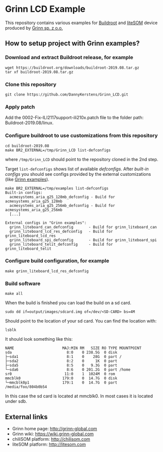 # Grinn LCD Example

This repository contains various examples for [Buildroot][Buildroot] and [liteSOM][liteSOM]
device produced by [Grinn sp. z o.o.][Grinn]

## How to setup project with Grinn examples?

### Download and extract Buildroot release, for example

    wget https://buildroot.org/downloads/buildroot-2019.08.tar.gz
    tar xf buildroot-2019.08.tar.gz

### Clone this repository

    git clone https://github.com/DannyKerstens/Grinn_LCD.git
### Apply patch
Add the 0002-Fix-ILI2117support-ili210x.patch file to the folder path: Buildroot-2019.08/linux.
### Configure buildroot to use customizations from this repository

    cd buildroot-2019.08
    make BR2_EXTERNAL=/tmp/Grinn_LCD list-defconfigs

where `/tmp/Grinn_LCD` should point to the repository cloned in the 2nd step.

Target `list-defconfigs` shows list of available _defconfigs_. After _built-in configs_ you 
should see configs provided by the external customizations (like [Grinn examples][Grinn examples]).


    make BR2_EXTERNAL=/tmp/examples list-defconfigs
    Built-in configs:
      acmesystems_aria_g25_128mb_defconfig - Build for acmesystems_aria_g25_128mb
      acmesystems_aria_g25_256mb_defconfig - Build for acmesystems_aria_g25_256mb
      [...]
      
    External configs in "Grinn examples":
      grinn_liteboard_can_defconfig       - Build for grinn_liteboard_can
      grinn_liteboard_lcd_res_defconfig   - Build for grinn_liteboard_lcd_res
      grinn_liteboard_spi_defconfig       - Build for grinn_liteboard_spi
      grinn_liteboard_telit_defconfig     - Build for grinn_liteboard_telit


### Configure build configuration, for example

    make grinn_liteboard_lcd_res_defconfig
    
### Build software

    make all

When the build is finished you can load the build on a sd card.

	sudo dd if=output/images/sdcard.img of=/dev/<SD-CARD> bs=4M
	
<SD-CARD> Should point to the location of your sd card. You can find the location with:

	lsblk

It should look something like this:

	NAME                      MAJ:MIN RM   SIZE RO TYPE MOUNTPOINT
	sda                         8:0    0 238.5G  0 disk 
	├─sda1                      8:1    0    28G  0 part /
	├─sda2                      8:2    0     1K  0 part 
	├─sda5                      8:5    0   9.3G  0 part 
	└─sda6                      8:6    0 201.2G  0 part /home
	sr0                        11:0    1  1024M  0 rom  
	mmcblk0                   179:0    0  14.7G  0 disk 
	└─mmcblk0p1               179:1    0  14.7G  0 part /media/foo/804b0b54

In this case the sd card is located at mmcblk0. In most cases it is located under sdb.

## External links

* Grinn home page: http://grinn-global.com
* Grinn wiki: https://wiki.grinn-global.com
* chiliSOM platform: http://chilisom.com
* liteSOM platform: http://litesom.com

[Grinn examples]: https://github.com/grinn-pub/examples.git
[liteSOM]: http://litesom.com/
[Buildroot]: https://buildroot.org/
[Grinn]: http://grinn-global.com/

